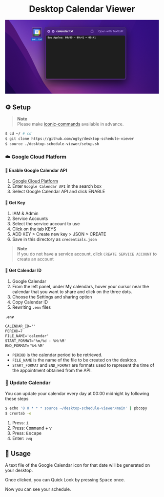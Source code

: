 <h1 align="center">Desktop Calendar Viewer</h1>

<div align="center">
  <img src="./image.png" />
</div>

## ⚙️ Setup

> **Note**  
> Please make [iconic-commands](https://github.com/ogty/iconic-commands) available in advance.

```zsh
$ cd ~/ # cd
$ git clone https://github.com/ogty/desktop-schedule-viewer 
$ source ./desktop-schedule-viewer/setup.sh
```

### ☁️ Google Cloud Platform

#### 📅 Enable Google Calendar API

1. [Google Cloud Platform](https://console.cloud.google.com/)
2. Enter `Google Calendar API` in the search box
3. Select Google Calendar API and click ENABLE 

#### 🔑 Get Key

1. IAM & Admin
2. Service Accounts
3. Select the service account to use
4. Click on the tab KEYS
5. ADD KEY > Create new key > JSON > CREATE
6. Save in this directory as `credentials.json`

> **Note**  
> If you do not have a service account, click `CREATE SERVICE ACCOUNT` to create an account

#### 📎 Get Calendar ID

1. Google Calendar
2. From the left panel, under My calendars, hover your cursor near the calendar that you want to share and click on the three dots.
3. Choose the Settings and sharing option
4. Copy Calendar ID
5. Rewriting `.env` files

**`.env`**

```
CALENDAR_ID=''
PERIOD=7
FILE_NAME='calendar'
START_FORMAT='%m/%d - %H:%M'
END_FORMAT='%H:%M'
```

- `PERIOD` is the calendar period to be retrieved.
- `FILE_NAME` is the name of the file to be created on the desktop.
- `START_FORMAT` and `END_FORMAT` are formats used to represent the time of the appointment obtained from the API.

### 🤖 Update Calendar

You can update your calendar every day at 00:00 midnight by following these steps

```zsh
$ echo '0 0 * * * source ~/desktop-schedule-viewer/main' | pbcopy
$ crontab -e 
```

1. Press: <kbd>i</kbd>
2. Press: <kbd>Command</kbd> + <kdb>v</kbd>
3. Press: <kbd>Escape</kbd>
4. Enter: `:wq`

## 📝 Usage

A text file of the Google Calendar icon for that date will be generated on your desktop.

Once clicked, you can Quick Look by pressing <kbd>Space</kbd> once.

Now you can see your schedule.
